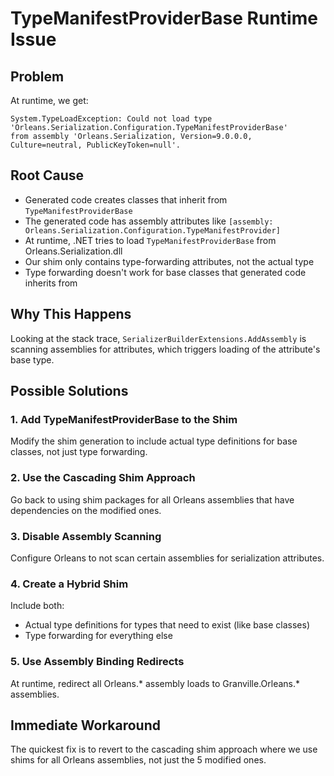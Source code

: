 # TypeManifestProviderBase Runtime Issue

## Problem
At runtime, we get:
```
System.TypeLoadException: Could not load type 'Orleans.Serialization.Configuration.TypeManifestProviderBase' 
from assembly 'Orleans.Serialization, Version=9.0.0.0, Culture=neutral, PublicKeyToken=null'.
```

## Root Cause
- Generated code creates classes that inherit from `TypeManifestProviderBase`
- The generated code has assembly attributes like `[assembly: Orleans.Serialization.Configuration.TypeManifestProvider]`
- At runtime, .NET tries to load `TypeManifestProviderBase` from Orleans.Serialization.dll
- Our shim only contains type-forwarding attributes, not the actual type
- Type forwarding doesn't work for base classes that generated code inherits from

## Why This Happens
Looking at the stack trace, `SerializerBuilderExtensions.AddAssembly` is scanning assemblies for attributes, which triggers loading of the attribute's base type.

## Possible Solutions

### 1. Add TypeManifestProviderBase to the Shim
Modify the shim generation to include actual type definitions for base classes, not just type forwarding.

### 2. Use the Cascading Shim Approach
Go back to using shim packages for all Orleans assemblies that have dependencies on the modified ones.

### 3. Disable Assembly Scanning
Configure Orleans to not scan certain assemblies for serialization attributes.

### 4. Create a Hybrid Shim
Include both:
- Actual type definitions for types that need to exist (like base classes)
- Type forwarding for everything else

### 5. Use Assembly Binding Redirects
At runtime, redirect all Orleans.* assembly loads to Granville.Orleans.* assemblies.

## Immediate Workaround
The quickest fix is to revert to the cascading shim approach where we use shims for all Orleans assemblies, not just the 5 modified ones.